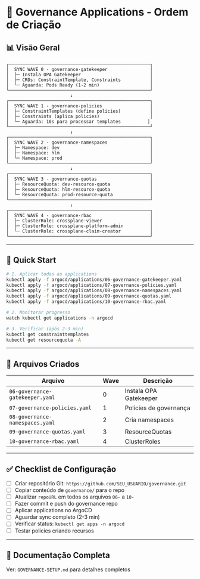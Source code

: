 # 🔐 Governance Applications - Ordem de Criação

## 📊 Visão Geral

```
┌─────────────────────────────────────────────────────┐
│  SYNC WAVE 0 - governance-gatekeeper                │
│  ├─ Instala OPA Gatekeeper                          │
│  ├─ CRDs: ConstraintTemplate, Constraints           │
│  └─ Aguarda: Pods Ready (1-2 min)                   │
└─────────────────────────────────────────────────────┘
                        ↓
┌─────────────────────────────────────────────────────┐
│  SYNC WAVE 1 - governance-policies                  │
│  ├─ ConstraintTemplates (define policies)           │
│  ├─ Constraints (aplica policies)                   │
│  └─ Aguarda: 10s para processar templates          │
└─────────────────────────────────────────────────────┘
                        ↓
┌─────────────────────────────────────────────────────┐
│  SYNC WAVE 2 - governance-namespaces                │
│  ├─ Namespace: dev                                  │
│  ├─ Namespace: hlm                                  │
│  └─ Namespace: prod                                 │
└─────────────────────────────────────────────────────┘
                        ↓
┌─────────────────────────────────────────────────────┐
│  SYNC WAVE 3 - governance-quotas                    │
│  ├─ ResourceQuota: dev-resource-quota               │
│  ├─ ResourceQuota: hlm-resource-quota               │
│  └─ ResourceQuota: prod-resource-quota              │
└─────────────────────────────────────────────────────┘
                        ↓
┌─────────────────────────────────────────────────────┐
│  SYNC WAVE 4 - governance-rbac                      │
│  ├─ ClusterRole: crossplane-viewer                  │
│  ├─ ClusterRole: crossplane-platform-admin          │
│  └─ ClusterRole: crossplane-claim-creator           │
└─────────────────────────────────────────────────────┘
```

---

## 🚀 Quick Start

```bash
# 1. Aplicar todas as applications
kubectl apply -f argocd/applications/06-governance-gatekeeper.yaml
kubectl apply -f argocd/applications/07-governance-policies.yaml
kubectl apply -f argocd/applications/08-governance-namespaces.yaml
kubectl apply -f argocd/applications/09-governance-quotas.yaml
kubectl apply -f argocd/applications/10-governance-rbac.yaml

# 2. Monitorar progresso
watch kubectl get applications -n argocd

# 3. Verificar (após 2-3 min)
kubectl get constrainttemplates
kubectl get resourcequota -A
```

---

## 📁 Arquivos Criados

| Arquivo | Wave | Descrição |
|---------|------|-----------|
| `06-governance-gatekeeper.yaml` | 0 | Instala OPA Gatekeeper |
| `07-governance-policies.yaml` | 1 | Policies de governança |
| `08-governance-namespaces.yaml` | 2 | Cria namespaces |
| `09-governance-quotas.yaml` | 3 | ResourceQuotas |
| `10-governance-rbac.yaml` | 4 | ClusterRoles |

---

## ✅ Checklist de Configuração

- [ ] Criar repositório Git: `https://github.com/SEU_USUARIO/governance.git`
- [ ] Copiar conteúdo de `governance/` para o repo
- [ ] Atualizar `repoURL` em todos os arquivos `06-` a `10-`
- [ ] Fazer commit e push do governance repo
- [ ] Aplicar applications no ArgoCD
- [ ] Aguardar sync completo (2-3 min)
- [ ] Verificar status: `kubectl get apps -n argocd`
- [ ] Testar policies criando recursos

---

## 📖 Documentação Completa

Ver: `GOVERNANCE-SETUP.md` para detalhes completos

